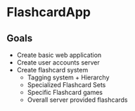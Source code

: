# FlashcardApp

## Goals
- Create basic web application
- Create user accounts server
- Create flashcard system
  - Tagging system + Hierarchy
  - Specialized Flashcard Sets
  - Specific Flashcard games
  - Overall server provided flashcards
